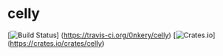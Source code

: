 # celly

[![Build Status](https://travis-ci.org/0nkery/celly.svg?branch=master)]
(https://travis-ci.org/0nkery/celly)
[![Crates.io](https://img.shields.io/crates/v/celly.svg?maxAge=2592000?style=flat-square)]
(https://crates.io/crates/celly)
